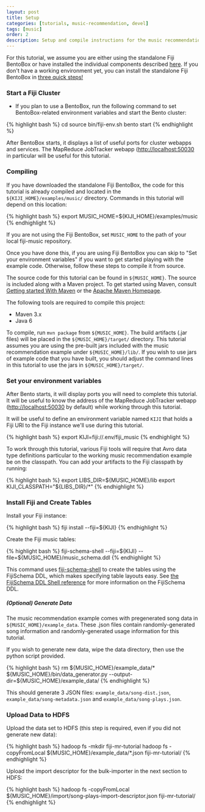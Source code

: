 ```yaml
---
layout: post
title: Setup
categories: [tutorials, music-recommendation, devel]
tags: [music]
order: 2
description: Setup and compile instructions for the music recommendation tutorial.
---
```

For this tutorial, we assume you are either using the standalone Fiji BentoBox or
have installed the individual components described [here](http://www.fiji.org/getstarted/).
If you don\'t have a working environment yet, you can install the standalone Fiji
BentoBox in [three quick steps!](http://www.fiji.org/#tryit)

### Start a Fiji Cluster

*  If you plan to use a BentoBox, run the following command to set BentoBox-related environment
   variables and start the Bento cluster:

<div class="userinput">
{% highlight bash %}
cd <path/to/bento>
source bin/fiji-env.sh
bento start
{% endhighlight %}
</div>

After BentoBox starts, it displays a list of useful ports for cluster webapps and services.  The
MapReduce JobTracker webapp ([http://localhost:50030](http://localhost:50030) in particular will be
useful for this tutorial.

### Compiling

If you have downloaded the standalone Fiji BentoBox, the code for this tutorial
is already compiled and located in the `${KIJI_HOME}/examples/music/` directory.
Commands in this tutorial will depend on this location:

<div class="userinput">
{% highlight bash %}
export MUSIC_HOME=${KIJI_HOME}/examples/music
{% endhighlight %}
</div>

If you are not using the Fiji BentoBox, set `MUSIC_HOME` to the path of your local
fiji-music repository.

Once you have done this, if you are using Fiji BentoBox you can skip to
"Set your environment variables" if you want to get started playing with the example code.
Otherwise, follow these steps to compile it from source.

The source code for this tutorial can be found in `${MUSIC_HOME}`.
The source is included along with a Maven project. To get started using Maven,
consult [Getting started With Maven]({{site.fiji_url}}/get-started-with-maven) or
the [Apache Maven Homepage](http://maven.apache.org/).

The following tools are required to compile this project:
* Maven 3.x
* Java 6

To compile, run `mvn package` from `${MUSIC_HOME}`. The build
artifacts (.jar files) will be placed in the `${MUSIC_HOME}/target/`
directory. This tutorial assumes you are using the pre-built jars included with
the music recommendation example under `${MUSIC_HOME}/lib/`. If you wish to
use jars of example code that you have built, you should adjust the command
lines in this tutorial to use the jars in `${MUSIC_HOME}/target/`.

### Set your environment variables
After Bento starts, it will display ports you will need to complete this tutorial. It will be useful
to know the address of the MapReduce JobTracker webapp
([http://localhost:50030](http://localhost:50030) by default) while working through this tutorial.

It will be useful to define an environment variable named `KIJI` that holds a Fiji URI to the Fiji
instance we'll use during this tutorial.

<div class="userinput">
{% highlight bash %}
export KIJI=fiji://.env/fiji_music
{% endhighlight %}
</div>

To work through this tutorial, various Fiji tools will require that Avro data
type definitions particular to the working music recommendation example be on the
classpath. You can add your artifacts to the Fiji classpath by running:

<div class="userinput">
{% highlight bash %}
export LIBS_DIR=${MUSIC_HOME}/lib
export KIJI_CLASSPATH="${LIBS_DIR}/*"
{% endhighlight %}
</div>

### Install Fiji and Create Tables

Install your Fiji instance:

<div class="userinput">
{% highlight bash %}
fiji install --fiji=${KIJI}
{% endhighlight %}
</div>

Create the Fiji music tables:

<div class="userinput">
{% highlight bash %}
fiji-schema-shell --fiji=${KIJI} --file=${MUSIC_HOME}/music_schema.ddl
{% endhighlight %}
</div>

This command uses [fiji-schema-shell](https://github.com/fijiproject/fiji-schema-shell)
to create the tables using the FijiSchema DDL, which makes specifying table layouts easy.
See [the FijiSchema DDL Shell reference]({{site.userguide_schema_devel}}/schema-shell-ddl-ref)
for more information on the FijiSchema DDL.

##### (Optional) Generate Data

The music recommendation example comes with pregenerated song data in
`${MUSIC_HOME}/example_data`.  These .json files contain randomly-generated song information
and randomly-generated usage information for this tutorial.

If you wish to generate new data, wipe the data directory, then use the python script provided.

<div class="userinput">
{% highlight bash %}
rm ${MUSIC_HOME}/example_data/*
${MUSIC_HOME}/bin/data_generator.py --output-dir=${MUSIC_HOME}/example_data/
{% endhighlight %}
</div>

This should generate 3 JSON files: `example_data/song-dist.json`, `example_data/song-metadata.json`
and `example_data/song-plays.json`.

### Upload Data to HDFS

Upload the data set to HDFS (this step is required, even if you did not generate new data):

<div class="userinput">
{% highlight bash %}
hadoop fs -mkdir fiji-mr-tutorial
hadoop fs -copyFromLocal ${MUSIC_HOME}/example_data/*.json fiji-mr-tutorial/
{% endhighlight %}
</div>

Upload the import descriptor for the bulk-importer in the next section to HDFS:

<div class="userinput">
{% highlight bash %}
hadoop fs -copyFromLocal ${MUSIC_HOME}/import/song-plays-import-descriptor.json fiji-mr-tutorial/
{% endhighlight %}
</div>

